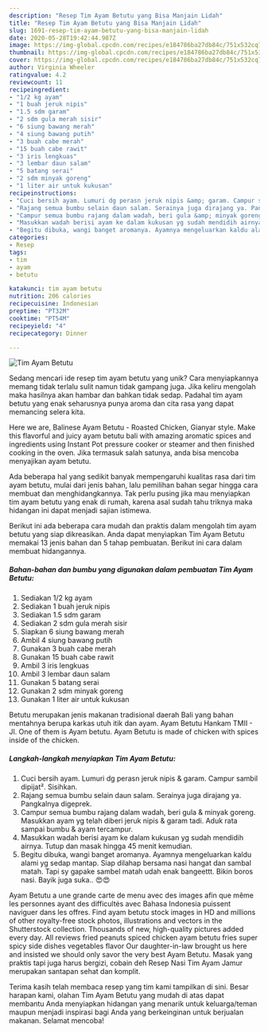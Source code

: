```yaml
---
description: "Resep Tim Ayam Betutu yang Bisa Manjain Lidah"
title: "Resep Tim Ayam Betutu yang Bisa Manjain Lidah"
slug: 1691-resep-tim-ayam-betutu-yang-bisa-manjain-lidah
date: 2020-05-28T19:42:44.987Z
image: https://img-global.cpcdn.com/recipes/e184786ba27db84c/751x532cq70/tim-ayam-betutu-foto-resep-utama.jpg
thumbnail: https://img-global.cpcdn.com/recipes/e184786ba27db84c/751x532cq70/tim-ayam-betutu-foto-resep-utama.jpg
cover: https://img-global.cpcdn.com/recipes/e184786ba27db84c/751x532cq70/tim-ayam-betutu-foto-resep-utama.jpg
author: Virginia Wheeler
ratingvalue: 4.2
reviewcount: 11
recipeingredient:
- "1/2 kg ayam"
- "1 buah jeruk nipis"
- "1.5 sdm garam"
- "2 sdm gula merah sisir"
- "6 siung bawang merah"
- "4 siung bawang putih"
- "3 buah cabe merah"
- "15 buah cabe rawit"
- "3 iris lengkuas"
- "3 lembar daun salam"
- "5 batang serai"
- "2 sdm minyak goreng"
- "1 liter air untuk kukusan"
recipeinstructions:
- "Cuci bersih ayam. Lumuri dg perasn jeruk nipis &amp; garam. Campur sambil dipijat². Sisihkan."
- "Rajang semua bumbu selain daun salam. Serainya juga dirajang ya. Pangkalnya digeprek."
- "Campur semua bumbu rajang dalam wadah, beri gula &amp; minyak goreng. Masukkan ayam yg telah diberi jeruk nipis &amp; garam tadi. Aduk rata sampai bumbu &amp; ayam tercampur."
- "Masukkan wadah berisi ayam ke dalam kukusan yg sudah mendidih airnya. Tutup dan masak hingga 45 menit kemudian."
- "Begitu dibuka, wangi banget aromanya. Ayamnya mengeluarkan kaldu alami yg sedap mantap. Siap dilahap bersama nasi hangat dan sambal matah. Tapi sy gapake sambel matah udah enak bangeettt. Bikin boros nasi. Bayik juga suka.. 😍😍"
categories:
- Resep
tags:
- tim
- ayam
- betutu

katakunci: tim ayam betutu 
nutrition: 206 calories
recipecuisine: Indonesian
preptime: "PT32M"
cooktime: "PT54M"
recipeyield: "4"
recipecategory: Dinner

---
```



![Tim Ayam Betutu](https://img-global.cpcdn.com/recipes/e184786ba27db84c/751x532cq70/tim-ayam-betutu-foto-resep-utama.jpg)

Sedang mencari ide resep tim ayam betutu yang unik? Cara menyiapkannya memang tidak terlalu sulit namun tidak gampang juga. Jika keliru mengolah maka hasilnya akan hambar dan bahkan tidak sedap. Padahal tim ayam betutu yang enak seharusnya punya aroma dan cita rasa yang dapat memancing selera kita.

Here we are, Balinese Ayam Betutu - Roasted Chicken, Gianyar style. Make this flavorful and juicy ayam betutu bali with amazing aromatic spices and ingredients using Instant Pot pressure cooker or steamer and then finished cooking in the oven. Jika termasuk salah satunya, anda bisa mencoba menyajikan ayam betutu.

Ada beberapa hal yang sedikit banyak mempengaruhi kualitas rasa dari tim ayam betutu, mulai dari jenis bahan, lalu pemilihan bahan segar hingga cara membuat dan menghidangkannya. Tak perlu pusing jika mau menyiapkan tim ayam betutu yang enak di rumah, karena asal sudah tahu triknya maka hidangan ini dapat menjadi sajian istimewa.


Berikut ini ada beberapa cara mudah dan praktis dalam mengolah tim ayam betutu yang siap dikreasikan. Anda dapat menyiapkan Tim Ayam Betutu memakai 13 jenis bahan dan 5 tahap pembuatan. Berikut ini cara dalam membuat hidangannya.

<!--inarticleads1-->

##### Bahan-bahan dan bumbu yang digunakan dalam pembuatan Tim Ayam Betutu:

1. Sediakan 1/2 kg ayam
1. Sediakan 1 buah jeruk nipis
1. Sediakan 1.5 sdm garam
1. Sediakan 2 sdm gula merah sisir
1. Siapkan 6 siung bawang merah
1. Ambil 4 siung bawang putih
1. Gunakan 3 buah cabe merah
1. Gunakan 15 buah cabe rawit
1. Ambil 3 iris lengkuas
1. Ambil 3 lembar daun salam
1. Gunakan 5 batang serai
1. Gunakan 2 sdm minyak goreng
1. Gunakan 1 liter air untuk kukusan


Betutu merupakan jenis makanan tradisional daerah Bali yang bahan mentahnya berupa karkas utuh itik dan ayam. Ayam Betutu Hankam TMII - Jl. One of them is Ayam betutu. Ayam Betutu is made of chicken with spices inside of the chicken. 

<!--inarticleads2-->

##### Langkah-langkah menyiapkan Tim Ayam Betutu:

1. Cuci bersih ayam. Lumuri dg perasn jeruk nipis &amp; garam. Campur sambil dipijat². Sisihkan.
1. Rajang semua bumbu selain daun salam. Serainya juga dirajang ya. Pangkalnya digeprek.
1. Campur semua bumbu rajang dalam wadah, beri gula &amp; minyak goreng. Masukkan ayam yg telah diberi jeruk nipis &amp; garam tadi. Aduk rata sampai bumbu &amp; ayam tercampur.
1. Masukkan wadah berisi ayam ke dalam kukusan yg sudah mendidih airnya. Tutup dan masak hingga 45 menit kemudian.
1. Begitu dibuka, wangi banget aromanya. Ayamnya mengeluarkan kaldu alami yg sedap mantap. Siap dilahap bersama nasi hangat dan sambal matah. Tapi sy gapake sambel matah udah enak bangeettt. Bikin boros nasi. Bayik juga suka.. 😍😍


Ayam Betutu a une grande carte de menu avec des images afin que même les personnes ayant des difficultés avec Bahasa Indonesia puissent naviguer dans les offres. Find ayam betutu stock images in HD and millions of other royalty-free stock photos, illustrations and vectors in the Shutterstock collection. Thousands of new, high-quality pictures added every day. All reviews fried peanuts spiced chicken ayam betutu fries super spicy side dishes vegetables flavor Our daughter-in-law brought us here and insisted we should only savor the very best Ayam Betutu. Masak yang praktis tapi juga harus bergizi, cobain deh Resep Nasi Tim Ayam Jamur merupakan santapan sehat dan komplit. 

Terima kasih telah membaca resep yang tim kami tampilkan di sini. Besar harapan kami, olahan Tim Ayam Betutu yang mudah di atas dapat membantu Anda menyiapkan hidangan yang menarik untuk keluarga/teman maupun menjadi inspirasi bagi Anda yang berkeinginan untuk berjualan makanan. Selamat mencoba!
